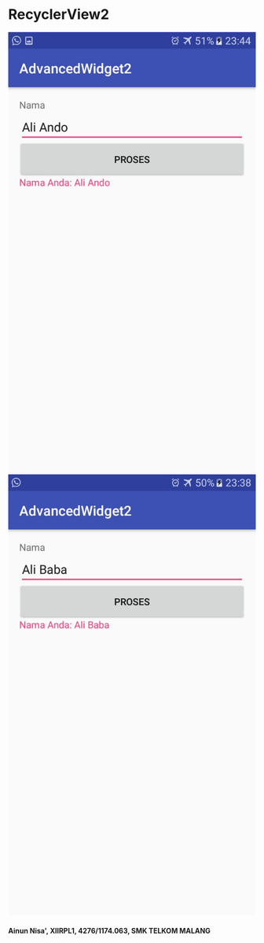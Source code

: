 # RecyclerView2

![SS1_RecyclerView1](https://github.com/AinunNisaa/RecyclerView2/blob/master/WhatsApp%20Image%202016-11-05%20at%2010.31.36.jpeg)
![SS2_RecyclerView1](https://github.com/AinunNisaa/RecyclerView2/blob/master/WhatsApp%20Image%202016-11-05%20at%2010.31.37.jpeg)

#### Ainun Nisa', XIIRPL1, 4276/1174.063, SMK TELKOM MALANG
